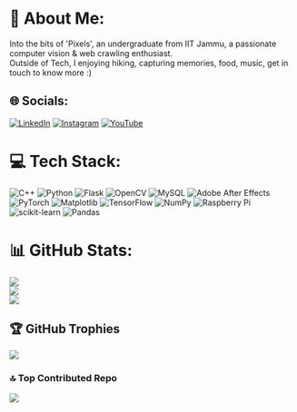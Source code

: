 # 💫 About Me:
Into the bits of 'Pixels', an undergraduate from IIT Jammu, a passionate computer vision & web crawling enthusiast.<br>Outside of Tech, I enjoying hiking, capturing memories, food, music, get in touch to know more :)


## 🌐 Socials:
[![LinkedIn](https://img.shields.io/badge/LinkedIn-%230077B5.svg?logo=linkedin&logoColor=white)](https://linkedin.com/in/https://www.linkedin.com/in/manik-singh-sarmaal-66b291261/) [![Instagram](https://img.shields.io/badge/Instagram-%23E4405F.svg?logo=Instagram&logoColor=white)](https://instagram.com/https://www.instagram.com/maniksarmaal/) [![YouTube](https://img.shields.io/badge/YouTube-%23FF0000.svg?logo=YouTube&logoColor=white)](https://youtube.com/@https://www.youtube.com/@maniksarmaal) 

# 💻 Tech Stack:
![C++](https://img.shields.io/badge/c++-%2300599C.svg?style=for-the-badge&logo=c%2B%2B&logoColor=white) ![Python](https://img.shields.io/badge/python-3670A0?style=for-the-badge&logo=python&logoColor=ffdd54) ![Flask](https://img.shields.io/badge/flask-%23000.svg?style=for-the-badge&logo=flask&logoColor=white) ![OpenCV](https://img.shields.io/badge/opencv-%23white.svg?style=for-the-badge&logo=opencv&logoColor=white) ![MySQL](https://img.shields.io/badge/mysql-4479A1.svg?style=for-the-badge&logo=mysql&logoColor=white) ![Adobe After Effects](https://img.shields.io/badge/Adobe%20After%20Effects-9999FF.svg?style=for-the-badge&logo=Adobe%20After%20Effects&logoColor=white) ![PyTorch](https://img.shields.io/badge/PyTorch-%23EE4C2C.svg?style=for-the-badge&logo=PyTorch&logoColor=white) ![Matplotlib](https://img.shields.io/badge/Matplotlib-%23ffffff.svg?style=for-the-badge&logo=Matplotlib&logoColor=black) ![TensorFlow](https://img.shields.io/badge/TensorFlow-%23FF6F00.svg?style=for-the-badge&logo=TensorFlow&logoColor=white) ![NumPy](https://img.shields.io/badge/numpy-%23013243.svg?style=for-the-badge&logo=numpy&logoColor=white) ![Raspberry Pi](https://img.shields.io/badge/-RaspberryPi-C51A4A?style=for-the-badge&logo=Raspberry-Pi) ![scikit-learn](https://img.shields.io/badge/scikit--learn-%23F7931E.svg?style=for-the-badge&logo=scikit-learn&logoColor=white) ![Pandas](https://img.shields.io/badge/pandas-%23150458.svg?style=for-the-badge&logo=pandas&logoColor=white)
# 📊 GitHub Stats:
![](https://github-readme-stats.vercel.app/api?username=ManikSinghSarmaal&theme=default&hide_border=false&include_all_commits=false&count_private=false)<br/>
![](https://github-readme-streak-stats.herokuapp.com/?user=ManikSinghSarmaal&theme=default&hide_border=false)<br/>
![](https://github-readme-stats.vercel.app/api/top-langs/?username=ManikSinghSarmaal&theme=default&hide_border=false&include_all_commits=false&count_private=false&layout=compact)

## 🏆 GitHub Trophies
![](https://github-profile-trophy.vercel.app/?username=ManikSinghSarmaal&theme=radical&no-frame=false&no-bg=true&margin-w=4)

### 🔝 Top Contributed Repo
![](https://github-contributor-stats.vercel.app/api?username=ManikSinghSarmaal&limit=5&theme=dark&combine_all_yearly_contributions=true)

<!-- Proudly created with GPRM ( https://gprm.itsvg.in ) -->
